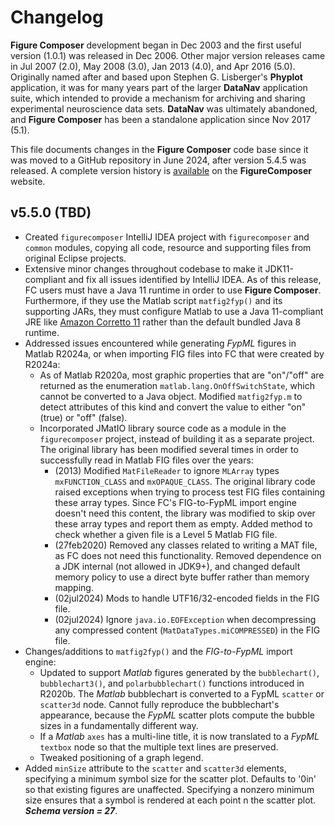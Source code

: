 # Changelog

**Figure Composer** development began in Dec 2003 and the first useful version (1.0.1) was released in Dec 2006.
Other major version releases came in Jul 2007 (2.0), May 2008 (3.0), Jan 2013 (4.0), and Apr 2016 (5.0). Originally 
named after and based upon Stephen G. Lisberger's **Phyplot** application, it was for many years part of the larger
**DataNav** application suite, which intended to provide a mechanism for archiving and sharing experimental 
neuroscience data sets. **DataNav** was ultimately abandoned, and **Figure Composer** has been a standalone application 
since Nov 2017 (5.1).

This file documents changes in the **Figure Composer** code base since it was moved to a GitHub repository in June 
2024, after version 5.4.5 was released. A complete version history is 
[available](https://sites.google.com/a/srscicomp.com/figure-composer/version-history) on the **FigureComposer** website.

## v5.5.0 (TBD)
- Created `figurecomposer` IntelliJ IDEA project with `figurecomposer` and `common` modules, copying all code, resource 
and supporting files from original Eclipse projects.
- Extensive minor changes throughout codebase to make it JDK11-compliant and fix all issues identified by IntelliJ IDEA.
As of this release, FC users must have a Java 11 runtime in order to use **Figure Composer**. Furthermore, if they use
the Matlab script `matfig2fyp()` and its supporting JARs, they must configure Matlab to use a Java 11-compliant JRE like
[Amazon Corretto 11](https://docs.aws.amazon.com/corretto/latest/corretto-11-ug/what-is-corretto-11.html) rather than 
the default bundled Java 8 runtime.
- Addressed issues encountered while generating _FypML_ figures in Matlab R2024a, or when importing FIG files into FC 
that were created by R2024a:
  - As of Matlab R2020a, most graphic properties that are "on"/"off" are returned as the enumeration 
  `matlab.lang.OnOffSwitchState`, which cannot be converted to a Java object. Modified `matfig2fyp.m` to detect 
  attributes of this kind and convert the value to either "on" (true) or "off" (false).
  - Incorporated JMatIO library source code as a module in the `figurecomposer` project, instead of building it as a 
  separate project. The original library has been modified several times in order to successfully read in Matlab FIG 
  files over the years:
      - (2013) Modified `MatFileReader` to ignore `MLArray` types `mxFUNCTION_CLASS` and `mxOPAQUE_CLASS`. The original 
      library code raised exceptions when trying to process test FIG files containing these array types. Since FC's
      FIG-to-FypML import engine doesn't need this content, the library was modified to skip over these array types and 
      report them as empty. Added method to check whether a given file is a Level 5 Matlab FIG file.
      - (27feb2020) Removed any classes related to writing a MAT file, as FC does not need this functionality. Removed
      dependence on a JDK internal (not allowed in JDK9+), and changed default memory policy to use a direct byte buffer
      rather than memory mapping. 
      - (02jul2024) Mods to handle UTF16/32-encoded fields in the FIG file. 
      - (02jul2024) Ignore `java.io.EOFException` when decompressing any compressed content (`MatDataTypes.miCOMPRESSED`) 
      in the FIG file. 
- Changes/additions to `matfig2fyp()` and the _FIG-to-FypML_ import engine:
  - Updated to support _Matlab_ figures generated by the `bubblechart()`, `bubblechart3()`, and `polarbubblechart()` 
  functions introduced in R2020b. The _Matlab_ bubblechart is converted to a FypML `scatter` or `scatter3d` node. Cannot 
  fully reproduce the bubblechart's appearance, because the _FypML_ scatter plots compute the bubble sizes in a 
  fundamentally different way.
  - If a _Matlab_ `axes` has a multi-line title, it is now translated to a _FypML_ `textbox` node so that the multiple
  text lines are preserved.
  - Tweaked positioning of a graph legend.
- Added `minSize` attribute to the `scatter` and `scatter3d` elements, specifying a minimum symbol size for the scatter
plot. Defaults to '0in' so that existing figures are unaffected. Specifying a nonzero minimum size ensures that a symbol
is rendered at each point n the scatter plot. **_Schema version = 27_**.
